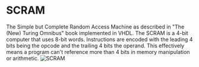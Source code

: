 # SCRAM
The Simple but Complete Random Access Machine as described in "The (New) Turing Omnibus" book implemented in VHDL.
The SCRAM is a 4-bit computer that uses 8-bit words. Instructions are encoded with the leading 4 bits being the opcode
and the trailing 4 bits the operand. This effectively means a program can't reference more than 4 bits in memory manipulation or arithmetic. 
![SCRAM](https://user-images.githubusercontent.com/67801725/227410379-2a481daa-8d7f-4dc1-9bbd-ecedf4382d19.png)
